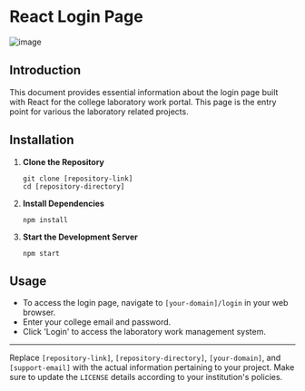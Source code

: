 # React Login Page 

![image](https://github.com/EmircanKartal/React-Login-Page/assets/88210656/a43d3108-92e4-4f6c-a03f-305b96b07da9)

## Introduction

This document provides essential information about the login page built with React for the college laboratory work portal. This page is the entry point for various the laboratory related projects.

## Installation

1. **Clone the Repository**
   ```
   git clone [repository-link]
   cd [repository-directory]
   ```
2. **Install Dependencies**
   ```
   npm install
   ```
3. **Start the Development Server**
   ```
   npm start
   ```

## Usage

- To access the login page, navigate to `[your-domain]/login` in your web browser.
- Enter your college email and password.
- Click 'Login' to access the laboratory work management system.

---

Replace `[repository-link]`, `[repository-directory]`, `[your-domain]`, and `[support-email]` with the actual information pertaining to your project. Make sure to update the `LICENSE` details according to your institution's policies.
